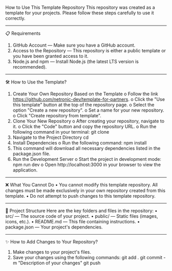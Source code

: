 How to Use This Template Repository
This repository was created as a template for your projects. Please follow these steps carefully to use it correctly.
________________________________________
📋 Requirements
1.	GitHub Account — Make sure you have a GitHub account.
2.	Access to the Repository — This repository is either a public template or you have been granted access to it.
3.	Node.js and npm — Install Node.js (the latest LTS version is recommended).
________________________________________
🛠 How to Use the Template?
1.	Create Your Own Repository Based on the Template
o	Follow the link https://github.com/netronic-dev/template-for-partners. 
o	Click the "Use this template" button at the top of the repository page.
o	Select the option "Create a new repository".
o	Set a name for your new repository.
o	Click "Create repository from template".
2.	Clone Your New Repository
o	After creating your repository, navigate to it.
o	Click the "Code" button and copy the repository URL.
o	Run the following command in your terminal:
git clone <URL of your new repository>
3.	Navigate to the Project Directory
cd <repository-folder-name>
4.	Install Dependencies
o	Run the following command:
npm install
5.	This command will download all necessary dependencies listed in the package.json file.
6.	Run the Development Server
o	Start the project in development mode:
npm run dev
o	Open http://localhost:3000 in your browser to view the application.
________________________________________
❌ What You Cannot Do
•	You cannot modify this template repository. All changes must be made exclusively in your own repository created from this template.
•	Do not attempt to push changes to this template repository.
________________________________________
🧩 Project Structure
Here are the key folders and files in the repository:
•	src/ — The source code of your project.
•	public/ — Static files (images, icons, etc.).
•	README.md — This file containing instructions.
•	package.json — Your project's dependencies.
________________________________________
✨ How to Add Changes to Your Repository?
1.	Make changes to your project's files.
2.	Save your changes using the following commands:
git add .
git commit -m "Description of your changes"
git push


